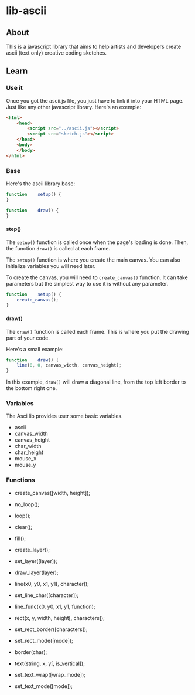 # lib-ascii

## About

This is a javascript library that aims to help artists and developers create ascii (text only) creative coding sketches.

## Learn

### Use it

Once you got the ascii.js file, you just have to link it into your HTML page. Just like any other javascript library.
Here's an exemple:
```html
<html>
	<head>
		<script src="../ascii.js"></script>
		<script src="sketch.js"></script>
	</head>
	<body>
	</body>
</html>
```

### Base

Here's the ascii library base:
```javascript
function	setup() {
}

function	draw() {
}
```

#### step()

The `setup()` function is called once when the page's loading is done. Then,
the function `draw()` is called at each frame.

The `setup()` function is where you create the main canvas. You can also
initialize variables you will need later.

To create the canvas, you will need to `create_canvas()` function.
It can take parameters but the simplest way to use it is without any parameter.

```javascript
function	setup() {
	create_canvas();
}
```

#### draw()

The `draw()` function is called each frame. This is where you put the drawing
part of your code.

Here's a small example:

```javascript
function	draw() {
	line(0, 0, canvas_width, canvas_height);
}
```

In this example, `draw()` will draw a diagonal line, from the top left border to
the bottom right one.

### Variables

The Asci lib provides user some basic variables.

- ascii
- canvas_width
- canvas_height
- char_width
- char_height
- mouse_x
- mouse_y

### Functions

- create_canvas([width, height]);


- no_loop();
- loop();


- clear();
- fill();


- create_layer();
- set_layer([layer]);
- draw_layer(layer);


- line(x0, y0, x1, y1[, character]);
- set_line_char([character]);


- line_func(x0, y0, x1, y1, function);


- rect(x, y, width, height[, characters]);
- set_rect_border([characters]);
- set_rect_mode([mode]);


- border(char);


- text(string, x, y[, is_vertical]);
- set_text_wrap([wrap_mode]);
- set_text_mode([mode]);
